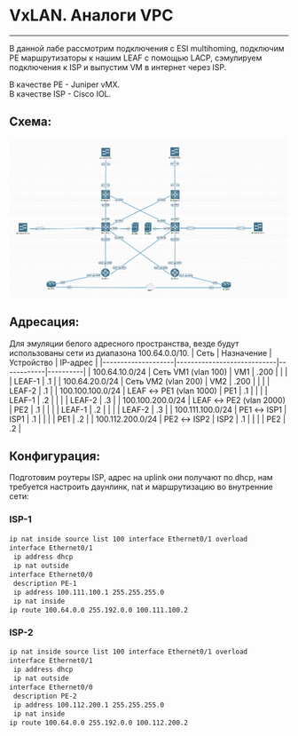 # VxLAN. Аналоги VPC
---

В данной лабе рассмотрим подключения с ESI multihoming, подключим PE маршрутизаторы к нашим LEAF с помощью LACP, сэмулируем подключения к ISP и выпустим VM в интернет через ISP.

В качестве PE - Juniper vMX.\
В качестве ISP - Cisco IOL.

## Схема:
![img_1.png](scheme.png)

## Адресация:

Для эмуляции белого адресного пространства, везде будут использованы сети из диапазона 100.64.0.0/10.
| Сеть               | Назначение                 | Устройство | IP-адрес |
|--------------------|----------------------------|------------|----------|
| 100.64.10.0/24     | Сеть VM1 (vlan 100)        | VM1        | .200     |
|                    |                            | LEAF-1     | .1       |
| 100.64.20.0/24     | Сеть VM2 (vlan 200)        | VM2        | .200     |
|                    |                            | LEAF-2     | .1       |
| 100.100.100.0/24   | LEAF ↔ PE1 (vlan 1000)     | PE1        | .1       |
|                    |                            | LEAF-1     | .2       |
|                    |                            | LEAF-2     | .3       |
| 100.100.200.0/24   | LEAF ↔ PE2 (vlan 2000)     | PE2        | .1       |
|                    |                            | LEAF-1     | .2       |
|                    |                            | LEAF-2     | .3       |
| 100.111.100.0/24   | PE1 ↔ ISP1                 | ISP1       | .1       |
|                    |                            | PE1        | .2       |
| 100.112.200.0/24   | PE2 ↔ ISP2                 | ISP2       | .1       |
|                    |                            | PE2        | .2       |

## Конфигурация:

Подготовим роутеры ISP, адрес на uplink они получают по dhcp, нам требуется настроить даунлинк, nat и маршрутизацию во внутренние сети:
### ISP-1
```
ip nat inside source list 100 interface Ethernet0/1 overload
interface Ethernet0/1
 ip address dhcp
 ip nat outside
interface Ethernet0/0
 description PE-1
 ip address 100.111.100.1 255.255.255.0
 ip nat inside
ip route 100.64.0.0 255.192.0.0 100.111.100.2
```
### ISP-2
```
ip nat inside source list 100 interface Ethernet0/1 overload
interface Ethernet0/1
 ip address dhcp
 ip nat outside
interface Ethernet0/0
 description PE-2
 ip address 100.112.200.1 255.255.255.0
 ip nat inside
ip route 100.64.0.0 255.192.0.0 100.112.200.2
```
